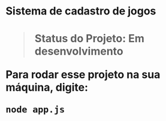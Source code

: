 <h1> Sistema de cadastro de jogos <h1>

> Status do Projeto: Em desenvolvimento

Para rodar esse projeto na sua máquina, digite:

```
node app.js
```
